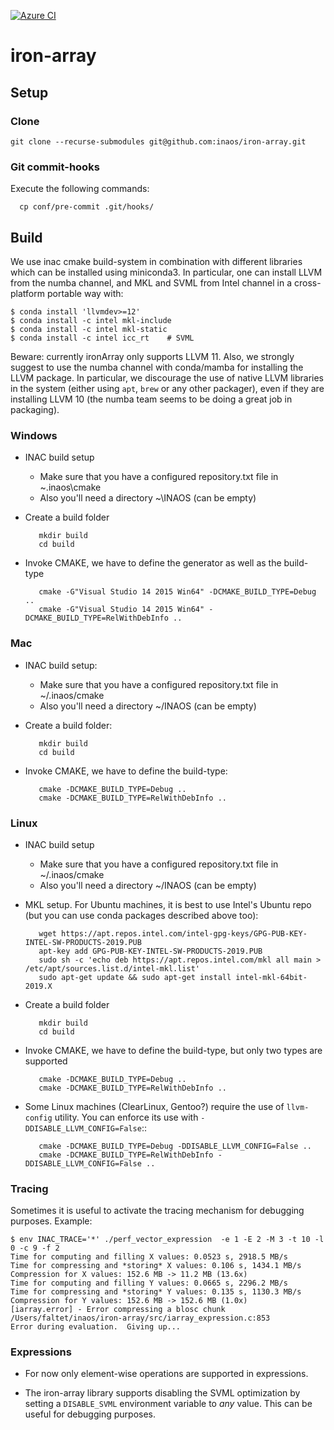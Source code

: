 [![Azure CI](https://inaos.visualstudio.com/iron-array/_apis/build/status/inaos.iron-array?branchName=develop)](https://inaos.visualstudio.com/iron-array/_build/latest?definitionId=6&branchName=develop)

# iron-array

## Setup

### Clone

    git clone --recurse-submodules git@github.com:inaos/iron-array.git

### Git commit-hooks

Execute the following commands:

      cp conf/pre-commit .git/hooks/


## Build

We use inac cmake build-system in combination with different libraries which can be installed using
miniconda3.  In particular, one can install LLVM from the numba channel, and MKL and SVML from Intel
channel in a cross-platform portable way with:

    $ conda install 'llvmdev>=12'
    $ conda install -c intel mkl-include
    $ conda install -c intel mkl-static
    $ conda install -c intel icc_rt    # SVML

Beware: currently ironArray only supports LLVM 11.  Also, we strongly suggest to use the numba
channel with conda/mamba for installing the LLVM package.   In particular, we discourage the use
of native LLVM libraries in the system (either using `apt`, `brew` or any other packager), even
if they are installing LLVM 10 (the numba team seems to be doing a great job in packaging).

### Windows

* INAC build setup
    * Make sure that you have a configured repository.txt file in ~\.inaos\cmake
    * Also you'll need a directory ~\INAOS (can be empty)

* Create a build folder

         mkdir build
         cd build

* Invoke CMAKE, we have to define the generator as well as the build-type

         cmake -G"Visual Studio 14 2015 Win64" -DCMAKE_BUILD_TYPE=Debug ..
         cmake -G"Visual Studio 14 2015 Win64" -DCMAKE_BUILD_TYPE=RelWithDebInfo ..

### Mac

* INAC build setup:
    * Make sure that you have a configured repository.txt file in ~/.inaos/cmake
    * Also you'll need a directory ~/INAOS (can be empty)

* Create a build folder:

         mkdir build
         cd build

* Invoke CMAKE, we have to define the build-type:

         cmake -DCMAKE_BUILD_TYPE=Debug ..
         cmake -DCMAKE_BUILD_TYPE=RelWithDebInfo ..


### Linux

* INAC build setup
    * Make sure that you have a configured repository.txt file in ~/.inaos/cmake
    * Also you'll need a directory ~/INAOS (can be empty)
    
* MKL setup.  For Ubuntu machines, it is best to use Intel's Ubuntu repo (but you can
 use conda packages described above too):

         wget https://apt.repos.intel.com/intel-gpg-keys/GPG-PUB-KEY-INTEL-SW-PRODUCTS-2019.PUB
         apt-key add GPG-PUB-KEY-INTEL-SW-PRODUCTS-2019.PUB
         sudo sh -c 'echo deb https://apt.repos.intel.com/mkl all main > /etc/apt/sources.list.d/intel-mkl.list'
         sudo apt-get update && sudo apt-get install intel-mkl-64bit-2019.X

* Create a build folder

         mkdir build
         cd build

* Invoke CMAKE, we have to define the build-type, but only two types are supported

         cmake -DCMAKE_BUILD_TYPE=Debug ..
         cmake -DCMAKE_BUILD_TYPE=RelWithDebInfo ..

* Some Linux machines (ClearLinux, Gentoo?) require the use of `llvm-config` utility.  You can enforce its use with `-DDISABLE_LLVM_CONFIG=False`::

         cmake -DCMAKE_BUILD_TYPE=Debug -DDISABLE_LLVM_CONFIG=False ..
         cmake -DCMAKE_BUILD_TYPE=RelWithDebInfo -DDISABLE_LLVM_CONFIG=False ..

### Tracing

Sometimes it is useful to activate the tracing mechanism for debugging purposes.  Example:

```
$ env INAC_TRACE='*' ./perf_vector_expression  -e 1 -E 2 -M 3 -t 10 -l 0 -c 9 -f 2
Time for computing and filling X values: 0.0523 s, 2918.5 MB/s
Time for compressing and *storing* X values: 0.106 s, 1434.1 MB/s
Compression for X values: 152.6 MB -> 11.2 MB (13.6x)
Time for computing and filling Y values: 0.0665 s, 2296.2 MB/s
Time for compressing and *storing* Y values: 0.135 s, 1130.3 MB/s
Compression for Y values: 152.6 MB -> 152.6 MB (1.0x)
[iarray.error] - Error compressing a blosc chunk /Users/faltet/inaos/iron-array/src/iarray_expression.c:853
Error during evaluation.  Giving up...
```

### Expressions

* For now only element-wise operations are supported in expressions.

* The iron-array library supports disabling the SVML optimization by setting a `DISABLE_SVML` environment variable to *any* value.  This can be useful for debugging purposes.
